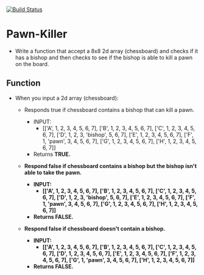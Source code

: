 [![Build Status](https://travis-ci.com/jlhiskey/code-challenge.svg?branch=master)](https://travis-ci.com/jlhiskey/code-challenge)

# Pawn-Killer
 - Write a function that accept a 8x8 2d array (chessboard) and checks if it has a bishop and then checks to see if the bishop is able to kill a pawn on the board.
 ## Function
 - When you input a 2d array (chessboard):
    - Responds true if chessboard contains a bishop that can kill a pawn. 
        - INPUT:
            - [['A', 1, 2, 3, 4, 5, 6, 7], ['B', 1, 2, 3, 4, 5, 6, 7], ['C', 1, 2, 3, 4, 5, 6, 7], ['D', 1, 2, 3, 'bishop', 5, 6, 7], ['E', 1, 2, 3, 4, 5, 6, 7], ['F', 1, 'pawn', 3, 4, 5, 6, 7], ['G', 1, 2, 3, 4, 5, 6, 7], ['H', 1, 2, 3, 4, 5, 6, 7]] 
        - Returns <b>TRUE<b>.
    - Respond false if chessboard contains a bishop but the bishop isn't able to take the pawn.
        - INPUT:
          - [['A', 1, 2, 3, 4, 5, 6, 7], ['B', 1, 2, 3, 4, 5, 6, 7], ['C', 1, 2, 3, 4, 5, 6, 7], ['D', 1, 2, 3, 'bishop', 5, 6, 7], ['E', 1, 2, 3, 4, 5, 6, 7], ['F', 1, 'pawn', 3, 4, 5, 6, 7], ['G', 1, 2, 3, 4, 5, 6, 7], ['H', 1, 2, 3, 4, 5, 6, 7]] 
         - Returns <b>FALSE<b>.
    - Respond false if chessboard doesn't contain a bishop.
    
        - INPUT:
            - [['A', 1, 2, 3, 4, 5, 6, 7], ['B', 1, 2, 3, 4, 5, 6, 7], ['C', 1, 2, 3, 4, 5, 6, 7], ['D', 1, 2, 3, 4, 5, 6, 7], ['E', 1, 2, 3, 4, 5, 6, 7], ['F', 1, 2, 3, 4, 5, 6, 7], ['G', 1, 'pawn', 3, 4, 5, 6, 7], ['H', 1, 2, 3, 4, 5, 6, 7]]
         - Returns <b>FALSE<b>.
